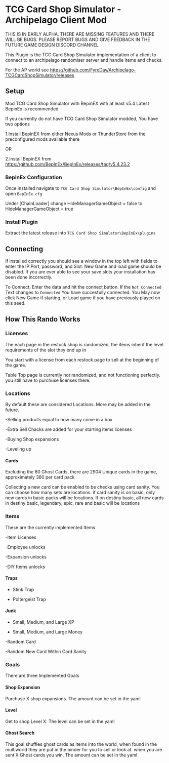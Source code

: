 # TCG Card Shop Simulator - Archipelago Client Mod

THIS IS IN EARLY ALPHA. THERE ARE MISSING FEATURES AND THERE WILL BE BUGS. PLEASE REPORT BUGS AND GIVE FEEDBACK IN THE FUTURE GAME DESIGN DISCORD CHANNEL

This Plugin is the TCG Card Shop Simulator implementation of a client to connect to an archipelago randomiser server and handle items and checks.

For the AP world see https://github.com/FyreDay/Archipelago-TCGCardShopSimulator/releases

## Setup

Mod TCG Card Shop Simulator with BepinEX with at least v5.4 Latest BepinEx is recommended

If you currently do not have TCG Card Shop Simulator modded, You have two options

1.Install BepinEX from either Nexus Mods or ThunderStore from the preconfigured mods available there

OR

2.Install BepinEX from https://github.com/BepInEx/BepInEx/releases/tag/v5.4.23.2

### BepinEx Configuration

Once installed navigate to `TCG Card Shop Simulator\BepInEx\config` and open `BepInEx.cfg`

Under [ChainLoader] change HideManagerGameObject = false to HideManagerGameObject = true

### Install Plugin

Extract the latest release into `TCG Card Shop Simulator\BepInEx\plugins`

## Connecting

If installed correctly you should see a window in the top left with fields to enter the IP:Port, password, and Slot. New Game and load game should be disabled. If you are ever able to see your save slots your installation has been done incorrectly.

To Connect, Enter the data and hit the connect button. If the `Not Connected` Text changes to `Connected` You have succesfully connected. You May now click New Game if starting, or Load game if you have previously played on this seed.

## How This Rando Works

### Licenses

The each page in the restock shop is randomized, the items inherit the level requirements of the slot they end up in

You start with a license from each restock page to sell at the beginning of the game. 

Table Top page is currently not randomized, and not functioning perfectly. you still have to purchuse licenses there.

### Locations

By default these are considered Locations. More may be added in the future.

-Selling products equal to how many come in a box

-Extra Sell Chacks are added for your starting items licenses

-Buying Shop expansions

-Leveling up

#### Cards

Excluding the 80 Ghost Cards, there are 2904 Unique cards in the game, approximately 360 per card pack

Collecting a new card can be enabled to be checks using card sanity. You can choose how many sets are locations. if card sanity is on basic, only new cards in basic packs will be locations. If on destiny basic, all new cards in destiny basic, legendary, epic, rare and basic will be locations

### Items

These are the currently implemented Items 

-Item Licenses

-Employee unlocks

-Expansion unlocks

-DIY Items unlocks

#### Traps

- Stink Trap

- Poltergeist Trap

#### Junk

- Small, Medium, and Large XP

- Small, Medium, and Large Money

-Random Card

-Random New Card Within Card Sanity 

### Goals

There are three Implemented Goals

#### Shop Expansion
	
Purchuse X shop expansions. The amount can be set in the yaml

#### Level

Get to shop Level X. The level can be set in the yaml

#### Ghost Search

This goal shuffles ghost cards as items into the world, when found in the multiworld they are put in the binder for you to sell or look at. when you are sent X Ghost cards you win. The amount can be set in the yaml
